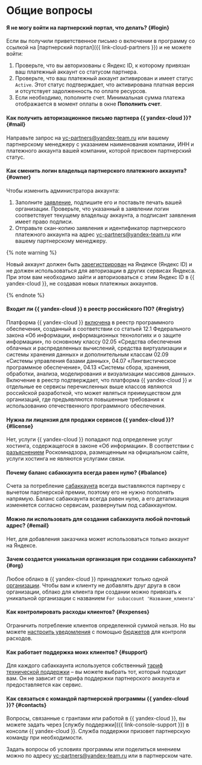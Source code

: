 
# Общие вопросы

#### Я не могу войти на партнерский портал, что делать? {#login}

Если вы получили приветственное письмо о включении в программу со ссылкой на [партнерский портал]({{ link-cloud-partners }}) и не можете войти:

1. Проверьте, что вы авторизованы с Яндекс ID, к которому привязан ваш платежный аккаунт со статусом партнера.
1. Проверьте, что ваш платежный аккаунт активирован и имеет статус `Active`.
    Этот статус подтверждает, что активирована платная версия и отсутствует задолженность по оплате ресурсов.
1. Если необходимо, пополните счет. Минимальная сумма платежа отображается в момент оплаты в окне **Пополнить счет**.

#### Как получить авторизационное письмо партнера {{ yandex-cloud }}? {#mail}

Направьте запрос на [yc-partners@yandex-team.ru](mailto:Yc-partners@yandex-team.ru) или вашему партнерскому менеджеру с указанием наименования компании, ИНН и платежного аккаунта вашей компании, которой присвоен партнерский статус.

#### Как сменить логин владельца партнерского платежного аккаунта? {#owner}

Чтобы изменить администратора аккаунта:

1. Заполните [заявление](https://disk.yandex.ru/i/vYSMw7adOHSHUA), подпишите его и поставьте печать вашей организации. Проверьте, что указанный в заявлении логин соответствует текущему владельцу аккаунта, а подписант заявления имеет право подписи.
1. Отправьте скан-копию заявления и идентификатор партнерского платежного аккаунта на адрес [yc-partners@yandex-team.ru](mailto:Yc-partners@yandex-team.ru) или вашему партнерскому менеджеру.

{% note warning %}

Новый аккаунт должен быть [зарегистрирован](https://yandex.ru/support/id/authorization/registration.html) на Яндексе (Яндекс ID) и не должен использоваться для авторизации в других сервисах Яндекса. При этом вам необходимо зайти и авторизоваться с этим Яндекс ID в {{ yandex-cloud }}, не создавая новых платежных аккаунтов.

{% endnote %}

#### Входит ли {{ yandex-cloud }} в реестр российского ПО? {#registry}

Платформа {{ yandex-cloud }} [включена](https://reestr.digital.gov.ru/reestr/310636/?sphrase_id=583415) в реестр программного обеспечения, созданный в соответствии со статьей 12.1 Федерального закона «Об информации, информационных технологиях и о защите информации», по основному классу 02.05 «Средства обеспечения облачных и распределенных вычислений, средства виртуализации и системы хранения данных» и дополнительным классам 02.09 «Системы управления базами данных», 04.07 «Лингвистическое программное обеспечение», 04.13 «Системы сбора, хранения, обработки, анализа, моделирования и визуализации массивов данных». Включение в реестр подтверждает, что платформа {{ yandex-cloud }} и отдельные ее сервисы перечисленных выше классов являются российской разработкой, что может являться преимуществом для организаций, где предъявляются повышенные требования к использованию отечественного программного обеспечения.

#### Нужна ли лицензия для продажи сервисов {{ yandex-cloud }}? {#license}

Нет, услуги {{ yandex-cloud }} попадают под определение услуг хостинга, содержащегося в законе «Об информации». В соответствии с [разъяснением](https://rkn.gov.ru/it/control/p852/) Роскомнадзора, размещенным на официальном сайте, услуги хостинга не являются услугами связи.

#### Почему баланс сабаккаунта всегда равен нулю? {#balance}

Счета за потребление [сабаккаунта](../../partner/terms.md#sub-account) всегда выставляются партнеру с вычетом партнерской премии, поэтому его не нужно пополнять напрямую. Баланс сабаккаунта всегда равен нулю, а его детализация изменяется согласно сервисам, развернутым под сабаккаунтом.

#### Можно ли использовать для создания сабаккаунта любой почтовый адрес? {#email}

Нет, для добавления заказчика может использоваться только аккаунт на Яндексе.

#### Зачем создается уникальная организация при создании сабаккаунта? {#org}

Любое облако в {{ yandex-cloud }} принадлежит только одной [организации](../../organization/quickstart.md). Чтобы вам и клиенту не добавлять друг друга в свои организации, облако для клиента при создании можно привязать к уникальной организации с названием `For subaccount 'Название_клиента'`

#### Как контролировать расходы клиентов? {#expenses}

Ограничить потребление клиентов определенной суммой нельзя. Но вы можете [настроить уведомления](../../billing/operations/budgets.md) с помощью [бюджетов](../../billing/concepts/budget.md) для контроля расходов.

#### Как работает поддержка моих клиентов? {#support}

Для каждого сабаккаунта используется собственный [тариф технической поддержки](../../support/pricing.md) – вы можете выбрать тот, который подходит вам. Он не зависит от тарифа поддержки партнерского аккаунта и предоставляется как сервис.

#### Как связаться с командой партнерской программы {{ yandex-cloud }}? {#contacts}

Вопросы, связанные с грантами или работой в {{ yandex-cloud }}, вы можете задать через [службу поддержки]({{ link-console-support }}) в консоли {{ yandex-cloud }}. Служба поддержки призовет партнерскую команду при необходимости.

Задать вопросы об условиях программы или поделиться мнением можно по адресу [yc-partners@yandex-team.ru](mailto:Yc-partners@yandex-team.ru) или в партнерском чате.
